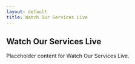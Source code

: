 ```yaml
---
layout: default
title: Watch Our Services Live
---
```


<h2>Watch Our Services Live</h2>
<p>Placeholder content for Watch Our Services Live.</p>
